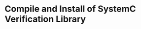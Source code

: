 
Compile and Install of SystemC Verification Library
===================================================
